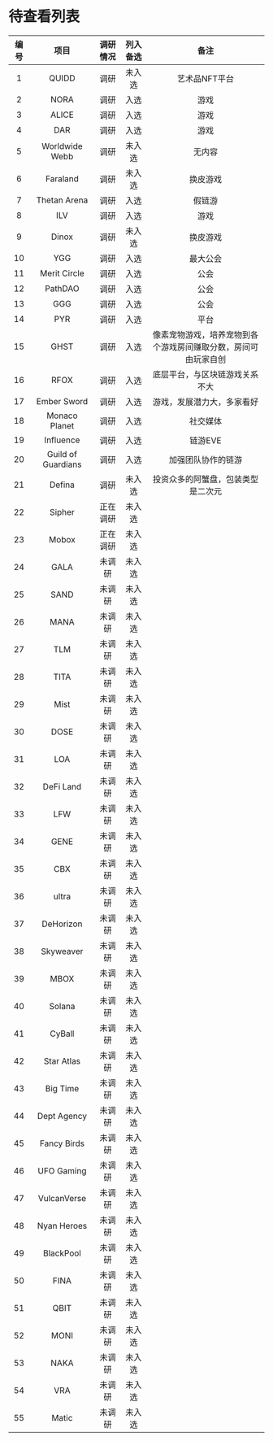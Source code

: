 # 待查看列表

| 编号 |        项目        | 调研情况 | 列入备选 |                             备注                             |
| :--: | :----------------: | :------: | :------: | :----------------------------------------------------------: |
|  1   |       QUIDD        |   调研   |  未入选  |                        艺术品NFT平台                         |
|  2   |        NORA        |   调研   |   入选   |                             游戏                             |
|  3   |       ALICE        |   调研   |   入选   |                             游戏                             |
|  4   |        DAR         |   调研   |   入选   |                             游戏                             |
|  5   |   Worldwide Webb   |   调研   |  未入选  |                            无内容                            |
|  6   |      Faraland      |   调研   |  未入选  |                           换皮游戏                           |
|  7   |    Thetan Arena    |   调研   |   入选   |                            假链游                            |
|  8   |        ILV         |   调研   |   入选   |                             游戏                             |
|  9   |       Dinox        |   调研   |  未入选  |                           换皮游戏                           |
|  10  |        YGG         |   调研   |   入选   |                           最大公会                           |
|  11  |    Merit Circle    |   调研   |   入选   |                             公会                             |
|  12  |      PathDAO       |   调研   |   入选   |                             公会                             |
|  13  |        GGG         |   调研   |   入选   |                             公会                             |
|  14  |        PYR         |   调研   |   入选   |                             平台                             |
|  15  |        GHST        |   调研   |   入选   | 像素宠物游戏，培养宠物到各个游戏房间赚取分数，房间可由玩家自创 |
|  16  |        RFOX        |   调研   |   入选   |                底层平台，与区块链游戏关系不大                |
|  17  |    Ember Sword     |   调研   |   入选   |                  游戏，发展潜力大，多家看好                  |
|  18  |   Monaco Planet    |   调研   |   入选   |                           社交媒体                           |
|  19  |     Influence      |   调研   |   入选   |                           链游EVE                            |
|  20  | Guild of Guardians |   调研   |   入选   |                      加强团队协作的链游                      |
|  21  |       Defina       |   调研   |  未入选  |              投资众多的阿蟹盘，包装类型是二次元              |
|  22  |       Sipher       | 正在调研 |  未入选  |                                                              |
|  23  |       Mobox        | 正在调研 |  未入选  |                                                              |
|  24  |        GALA        |  未调研  |  未入选  |                                                              |
|  25  |        SAND        |  未调研  |  未入选  |                                                              |
|  26  |        MANA        |  未调研  |  未入选  |                                                              |
|  27  |        TLM         |  未调研  |  未入选  |                                                              |
|  28  |        TITA        |  未调研  |  未入选  |                                                              |
|  29  |        Mist        |  未调研  |  未入选  |                                                              |
|  30  |        DOSE        |  未调研  |  未入选  |                                                              |
|  31  |        LOA         |  未调研  |  未入选  |                                                              |
|  32  |     DeFi Land      |  未调研  |  未入选  |                                                              |
|  33  |        LFW         |  未调研  |  未入选  |                                                              |
|  34  |        GENE        |  未调研  |  未入选  |                                                              |
|  35  |        CBX         |  未调研  |  未入选  |                                                              |
|  36  |       ultra        |  未调研  |  未入选  |                                                              |
|  37  |     DeHorizon      |  未调研  |  未入选  |                                                              |
|  38  |     Skyweaver      |  未调研  |  未入选  |                                                              |
|  39  |        MBOX        |  未调研  |  未入选  |                                                              |
|  40  |       Solana       |  未调研  |  未入选  |                                                              |
|  41  |       CyBall       |  未调研  |  未入选  |                                                              |
|  42  |     Star Atlas     |  未调研  |  未入选  |                                                              |
|  43  |      Big Time      |  未调研  |  未入选  |                                                              |
|  44  |    Dept Agency     |  未调研  |  未入选  |                                                              |
|  45  |    Fancy Birds     |  未调研  |  未入选  |                                                              |
|  46  |     UFO Gaming     |  未调研  |  未入选  |                                                              |
|  47  |    VulcanVerse     |  未调研  |  未入选  |                                                              |
|  48  |    Nyan Heroes     |  未调研  |  未入选  |                                                              |
|  49  |     BlackPool      |  未调研  |  未入选  |                                                              |
|  50  |        FINA        |  未调研  |  未入选  |                                                              |
|  51  |        QBIT        |  未调研  |  未入选  |                                                              |
|  52  |        MONI        |  未调研  |  未入选  |                                                              |
|  53  |        NAKA        |  未调研  |  未入选  |                                                              |
|  54  |        VRA         |  未调研  |  未入选  |                                                              |
|  55  |       Matic        |  未调研  |  未入选  |                                                              |
